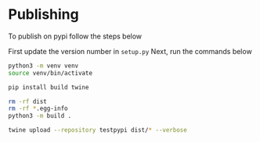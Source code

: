 # Publishing

To publish on pypi follow the steps below

First update the version number in `setup.py`
Next, run the commands below

```sh
python3 -m venv venv
source venv/bin/activate

pip install build twine

rm -rf dist
rm -rf *.egg-info
python3 -m build .

twine upload --repository testpypi dist/* --verbose
```